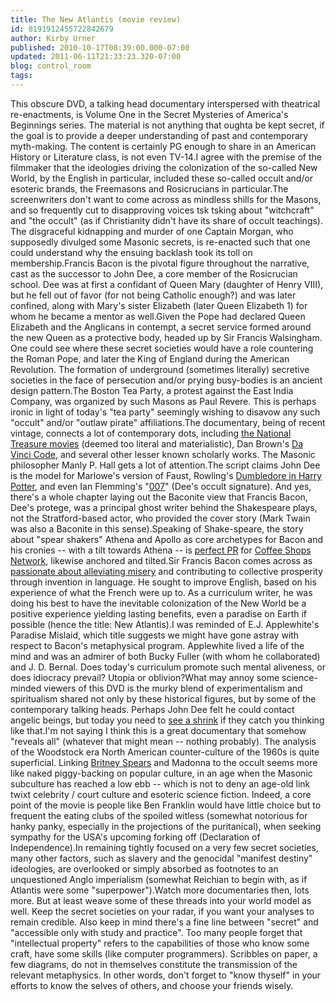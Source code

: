 ```yaml
---
title: The New Atlantis (movie review)
id: 8191912455722842679
author: Kirby Urner
published: 2010-10-17T08:39:00.000-07:00
updated: 2011-06-11T21:33:23.320-07:00
blog: control_room
tags: 
---
```


This obscure DVD, a talking head documentary interspersed with theatrical re-enactments, is Volume One in the Secret Mysteries of America's Beginnings series.  The material is not anything that oughta be kept secret, if the goal is to provide a deeper understanding of past and contemporary myth-making.  The content is certainly PG enough to share in an American History or Literature class, is not even TV-14.I agree with the premise of the filmmaker that the ideologies driving the colonization of the so-called New World, by the English in particular, included these so-called occult and/or esoteric brands, the Freemasons and Rosicrucians in particular.The screenwriters don't want to come across as mindless shills for the Masons, and so frequently cut to disapproving voices tsk tsking about "witchcraft" and "the occult" (as if Christianity didn't have its share of occult teachings).  The disgraceful kidnapping and murder of one Captain Morgan, who supposedly divulged some Masonic secrets, is re-enacted such that one could understand why the ensuing backlash took its toll on membership.Francis Bacon is the pivotal figure throughout the narrative, cast as the successor to John Dee, a core member of the Rosicrucian school.  Dee was at first a confidant of Queen Mary (daughter of Henry VIII), but he fell out of favor (for not being Catholic enough?) and was later confined, along with Mary's sister Elizabeth (later Queen Elizabeth 1) for whom he became a mentor as well.Given the Pope had declared Queen Elizabeth and the Anglicans in contempt, a secret service formed around the new Queen as a protective body, headed up by Sir Francis Walsingham.  One could see where these secret societies would have a role countering the Roman Pope, and later the King of England during the American Revolution.  The formation of underground (sometimes literally) secretive societies in the face of persecution and/or prying busy-bodies is an ancient design pattern.The Boston Tea Party, a protest against the East India Company, was organized by such Masons as Paul Revere.  This is perhaps ironic in light of today's "tea party" seemingly wishing to disavow any such "occult" and/or "outlaw pirate" affiliations.The documentary, being of recent vintage, connects a lot of contemporary dots, including [the ](http://worldgame.blogspot.com/2005/01/national-treasure-movie-review.html)[National Treasure](http://worldgame.blogspot.com/2005/01/national-treasure-movie-review.html)[ movies](http://worldgame.blogspot.com/2005/01/national-treasure-movie-review.html) (deemed too literal and materialistic), Dan Brown's [Da Vinci Code](http://worldgame.blogspot.com/2006/08/da-vinci-code-movie-review.html), and several other lesser known scholarly works.  The Masonic philosopher Manly P. Hall gets a lot of attention.The script claims John Dee is the model for Marlowe's version of Faust, Rowling's [Dumbledore in ](http://mybizmo.blogspot.com/2009/07/hp-half-blood-prince-movie-review.html)[Harry Potter](http://mybizmo.blogspot.com/2009/07/hp-half-blood-prince-movie-review.html), and even Ian Flemming's "[007](http://worldgame.blogspot.com/2006/12/casino-royale-movie-review.html)" (Dee's occult signature).  And yes, there's a whole chapter laying out the Baconite view that Francis Bacon, Dee's protege, was a principal ghost writer behind the Shakespeare plays, not the Stratford-based actor, who provided the cover story (Mark Twain was also a Baconite in this sense).Speaking of Shake-speare, the story about "spear shakers" Athena and Apollo as core archetypes for Bacon and his cronies -- with a tilt towards Athena -- is [perfect PR](http://controlroom.blogspot.com/2008/01/greek-polytheism.html) for [Coffee Shops Network](http://coffeeshopsnet.blogspot.com/2010/05/buzz-about-shops.html), likewise anchored and tilted.Sir Francis Bacon comes across as [passionate about alleviating misery](http://article.wn.com/view/2011/06/09/Where_Are_Utopian_Visionaries_and_Ideals/) and contributing to collective prosperity through invention in language.  He sought to improve English, based on his experience of what the French were up to.  As a curriculum writer, he was doing his best to have the inevitable colonization of the New World be a positive experience yielding lasting benefits, even a paradise on Earth if possible (hence the title:  New Atlantis).I was reminded of E.J. Applewhite's Paradise Mislaid, which title suggests we might have gone astray with respect to Bacon's metaphysical program.  Applewhite lived a life of the mind and was an admirer of both Bucky Fuller (with whom he collaborated) and J. D. Bernal.  Does today's curriculum promote such mental aliveness, or does idiocracy prevail?  Utopia or oblivion?What may annoy some science-minded viewers of this DVD is the murky blend of experimentalism and spiritualism shared not only by these historical figures, but by some of the contemporary talking heads.  Perhaps John Dee felt he could contact angelic beings, but today you need to [see a shrink](http://mybizmo.blogspot.com/2007/01/wanderers-2007123.html) if they catch you thinking like that.I'm not saying I think this is a great documentary that somehow "reveals all" (whatever that might mean -- nothing probably).  The analysis of the Woodstock era North American counter-culture of the 1960s is quite superficial.  Linking [Britney Spears](http://mybizmo.blogspot.com/2009/03/explaining-esoterica.html) and Madonna to the occult seems more like naked piggy-backing on popular culture, in an age when the Masonic subculture has reached a low ebb -- which is not to deny an age-old link twixt celebrity / court culture and esoteric science fiction.  Indeed, a core point of the movie is people like Ben Franklin would have little choice but to frequent the eating clubs of the spoiled witless (somewhat notorious for hanky panky, especially in the projections of the puritanical), when seeking sympathy for the USA's upcoming forking off (Declaration of Independence).In remaining tightly focused on a very few secret societies, many other factors, such as slavery and the genocidal "manifest destiny" ideologies, are overlooked or simply absorbed as footnotes to an unquestioned Anglo imperialism (somewhat Reichian to begin with, as if Atlantis were some "superpower").Watch more documentaries then, lots more.  But at least weave some of these threads into your world model as well. Keep the secret societies on your radar, if you want your analyses to remain credible.  Also keep in mind there's a fine line between "secret" and "accessible only with study and practice".  Too many people forget that "intellectual property" refers to the capabilities of those who know some craft, have some skills (like computer programmers).  Scribbles on paper, a few diagrams, do not in themselves constitute the transmission of the relevant metaphysics.  In other words, don't forget to "know thyself" in your efforts to know the selves of others, and choose your friends wisely.[](https://blogger.googleusercontent.com/img/b/R29vZ2xl/AVvXsEjDMB1mNscuDcqVN_g_trTe-oO1-BYRhyphenhyphenslmrCpR7Wi1Xh1KC5OO5zWnSq5qN4aJFWEQf2cyAVHBiDVzn76F3QrPXd0Y0U3GhtJTdGeonHDHsdXD-A24qH5HgCV91kwxc9dzBeU/s1600/athenas_friends.png)